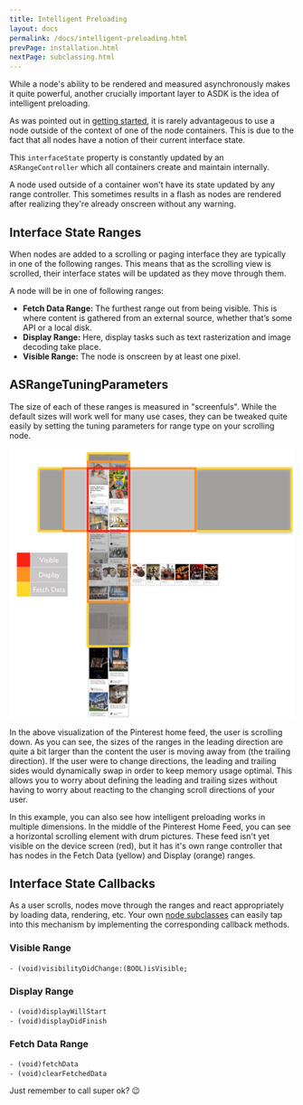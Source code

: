 ```yaml
---
title: Intelligent Preloading 
layout: docs
permalink: /docs/intelligent-preloading.html
prevPage: installation.html
nextPage: subclassing.html
---
```


While a node's ability to be rendered and measured asynchronously makes it quite powerful, another crucially important layer to ASDK is the idea of intelligent preloading.

As was pointed out in <a href = "getting-started.html">getting started</a>, it is rarely advantageous to use a node outside of the context of one of the node containers.  This is due to the fact that all nodes have a notion of their current interface state.  

This `interfaceState` property is constantly updated by an `ASRangeController` which all containers create and maintain internally.

A node used outside of a container won't have its state updated by any range controller. This sometimes results in a flash as nodes are rendered after realizing they're already onscreen without any warning.

## Interface State Ranges

When nodes are added to a scrolling or paging interface they are typically in one of the following ranges.  This means that as the scrolling view is scrolled, their interface states will be updated as they move through them.

A node will be in one of following ranges: 

<ul>
	<li><strong>Fetch Data Range:</strong> The furthest range out from being visible. This is where content is gathered from an external source, whether that’s some API or a local disk.</li>
	<li><strong>Display Range:</strong> Here, display tasks such as text rasterization and image decoding take place.</li>
	<li><strong>Visible Range:</strong> The node is onscreen by at least one pixel.</li>
</ul>

## ASRangeTuningParameters

The size of each of these ranges is measured in "screenfuls".  While the default sizes will work well for many use cases, they can be tweaked quite easily by setting the tuning parameters for range type on your scrolling node.

<img src="/static/images/intelligent-preloading.png">

In the above visualization of the Pinterest home feed, the user is scrolling down.  As you can see, the sizes of the ranges in the leading direction are quite a bit larger than the content the user is moving away from (the trailing direction).  If the user were to change directions, the leading and trailing sides would dynamically swap in order to keep memory usage optimal.  This allows you to worry about defining the leading and trailing sizes without having to worry about reacting to the changing scroll directions of your user. 

In this example, you can also see how intelligent preloading works in multiple dimensions. In the middle of the Pinterest Home Feed, you can see a horizontal scrolling element with drum pictures. These feed isn't yet visible on the device screen (red), but it has it's own range controller that has nodes in the Fetch Data (yellow) and Display (orange) ranges. 

## Interface State Callbacks

As a user scrolls, nodes move through the ranges and react appropriately by loading data, rendering, etc.  Your own <a href = "subclassing.html">node subclasses</a> can easily tap into this mechanism by implementing the corresponding callback methods.

### Visible Range 
`- (void)visibilityDidChange:(BOOL)isVisible;`

### Display Range
`- (void)displayWillStart`<br/>
`- (void)displayDidFinish`<br/>

### Fetch Data Range
`- (void)fetchData`<br/>
`- (void)clearFetchedData`<br/>

Just remember to call super ok? 😉
